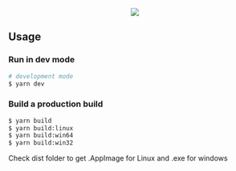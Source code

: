 <p align="center"><img src="https://i.imgur.com/flcMvDC.png"></p>

## Usage

### Run in dev mode

```zsh
# development mode
$ yarn dev
```

### Build a production build

```zsh
$ yarn build
$ yarn build:linux
$ yarn build:win64
$ yarn build:win32
```

Check dist folder to get .AppImage for Linux and .exe for windows
